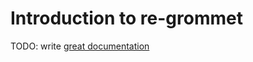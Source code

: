 # Introduction to re-grommet

TODO: write [great documentation](http://jacobian.org/writing/what-to-write/)
